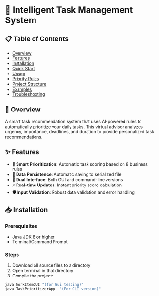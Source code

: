 # 🎯 Intelligent Task Management System

## 📋 Table of Contents
- [Overview](#overview)
- [Features](#features)
- [Installation](#installation)
- [Quick Start](#quick-start)
- [Usage](#usage)
- [Priority Rules](#priority-rules)
- [Project Structure](#project-structure)
- [Examples](#examples)
- [Troubleshooting](#troubleshooting)

## 🚀 Overview

A smart task recommendation system that uses AI-powered rules to automatically prioritize your daily tasks. This virtual advisor analyzes urgency, importance, deadlines, and duration to provide personalized task recommendations.

## ✨ Features

- **🤖 Smart Prioritization**: Automatic task scoring based on 8 business rules
- **💾 Data Persistence**: Automatic saving to serialized file
- **🎯 Dual Interface**: Both GUI and command-line versions
- **⚡ Real-time Updates**: Instant priority score calculation
- **🛡️ Input Validation**: Robust data validation and error handling

## 📥 Installation

### Prerequisites
- Java JDK 8 or higher
- Terminal/Command Prompt

### Steps
1. Download all source files to a directory
2. Open terminal in that directory
3. Compile the project:

```bash
java WorkItemGUI "(for Gui testing)"
java TaskPrioritizerApp  "(For CLI version)"
